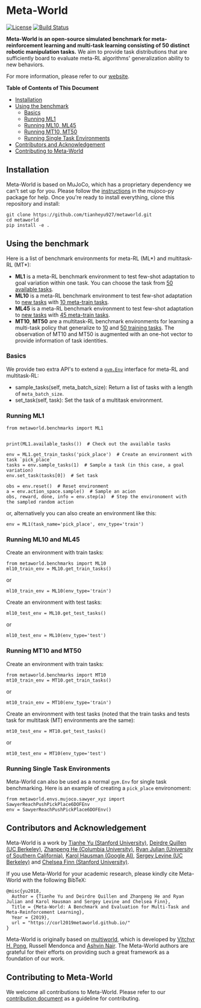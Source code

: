 # Meta-World
[![License](https://img.shields.io/badge/license-MIT-blue.svg)](https://github.com/tianheyu927/metaworld/blob/master/LICENSE)
[![Build Status](https://travis-ci.com/ryanjulian/metaworld.svg?token=5Ha2ycwuRnc34dpruRpP&branch=master)](https://travis-ci.com/ryanjulian/metaworld)

__Meta-World is an open-source simulated benchmark for meta-reinforcement learning and multi-task learning consisting of 50 distinct robotic manipulation tasks.__ We aim to provide task distributions that are sufficiently board to evaluate meta-RL algorithms' generalization ability to new behaviors.

For more information, please refer to our [website](corl2019metaworld.github.io).

__Table of Contents of This Document__
* [Installation](#installation)
* [Using the benchmark](#using-the-benchmark)
  * [Basics](#basics)
  * [Running ML1](#running-ml1)
  * [Running ML10, ML45](#running-ml10-and-ml45)
  * [Running MT10, MT50](#running-mt10-and-mt50)
  * [Running Single Task Environments](#running-single-task-environments)
* [Contributors and Acknowledgement](#contributors-and-acknowledgement)
* [Contributing to Meta-World](#contributing-to-meta-world)

## Installation
Meta-World is based on MuJoCo, which has a proprietary dependency we can't set up for you. Please follow the [instructions](https://github.com/openai/mujoco-py#install-mujoco) in the mujoco-py package for help. Once you're ready to install everything, clone this repository and install:

```
git clone https://github.com/tianheyu927/metaworld.git
cd metaworld
pip install -e .
```

## Using the benchmark
Here is a list of benchmark environments for meta-RL (ML*) and multitask-RL (MT*):
* __ML1__ is a meta-RL benchmark environment to test few-shot adaptation to goal variation within one task. You can choose the task from [50 available tasks](#).
* __ML10__ is a meta-RL benchmark environment to test few-shot adaptation to [new tasks](#) with [10 meta-train tasks](#).
* __ML45__ is a meta-RL benchmark environment to test few-shot adaptation to [new tasks](#) with [45 meta-train tasks](#).
* __MT10__, __MT50__ are a multitask-RL benchmark environments for learning a multi-task policy that generalize to [10]() and [50 training tasks](#). The observation of MT10 and MT50 is augmented with an one-hot vector to provide information of task identities.


### Basics
We provide two extra API's to extend a [`gym.Env`](https://github.com/openai/gym/blob/c33cfd8b2cc8cac6c346bc2182cd568ef33b8821/gym/core.py#L8) interface for meta-RL and multitask-RL:
* sample_tasks(self, meta_batch_size): Return a list of tasks with a length of `meta_batch_size`.
* set_task(self, task): Set the task of a multitask environment.


### Running ML1
```
from metaworld.benchmarks import ML1


print(ML1.available_tasks())  # Check out the available tasks

env = ML1.get_train_tasks('pick_place')  # Create an environment with task `pick_place`
tasks = env.sample_tasks(1)  # Sample a task (in this case, a goal variation)
env.set_task(tasks[0])  # Set task

obs = env.reset()  # Reset environment
a = env.action_space.sample()  # Sample an acion
obs, reward, done, info = env.step(a)  # Step the environoment with the sampled random action
```
or, alternatively you can also create an environment like this:
```
env = ML1(task_name='pick_place', env_type='train')
```

### Running ML10 and ML45
Create an environment with train tasks:
```
from metaworld.benchmarks import ML10
ml10_train_env = ML10.get_train_tasks()
```
or
```
ml10_train_env = ML10(env_type='train')
```
Create an environment with test tasks:
```
ml10_test_env = ML10.get_test_tasks()
```
or
```
ml10_test_env = ML10(env_type='test')
```

### Running MT10 and MT50
Create an environment with train tasks:
```
from metaworld.benchmarks import MT10
mt10_train_env = MT10.get_train_tasks()
```
or
```
mt10_train_env = MT10(env_type='train')
```
Create an environment with test tasks (noted that the train tasks and tests task for multitask (MT) environments are the same):
```
mt10_test_env = MT10.get_test_tasks()
```
or
```
mt10_test_env = MT10(env_type='test')
```

### Running Single Task Environments
Meta-World can also be used as a normal `gym.Env` for single task benchmarking. Here is an example of creating a `pick_place` environoment:
```
from metaworld.envs.mujoco.sawyer_xyz import SawyerReachPushPickPlace6DOFEnv
env = SawyerReachPushPickPlace6DOFEnv()
```

## Contributors and Acknowledgement
Meta-World is a work by [Tianhe Yu (Stanford University)](https://cs.stanford.edu/~tianheyu/), [Deirdre Quillen (UC Berkeley)](https://scholar.google.com/citations?user=eDQsOFMAAAAJ&hl=en), [Zhanpeng He (Columbia University)](https://zhanpenghe.github.io), [Ryan Julian (University of Southern California)](https://robotics.usc.edu/resl/people/89/), [Karol Hausman (Google AI)](https://karolhausman.github.io), [Sergey Levine (UC Berkeley)](https://people.eecs.berkeley.edu/~svlevine/) and [Chelsea Finn (Stanford University)](https://ai.stanford.edu/~cbfinn/).

If you use Meta-World for your academic research, please kindly cite Meta-World with the following BibTeX:

```
@misc{yu2018,
  Author = {Tianhe Yu and Deirdre Quillen and Zhanpeng He and Ryan Julian and Karol Hausman and Sergey Levine and Chelsea Finn},
  Title = {Meta-World: A Benchmark and Evaluation for Multi-Task and Meta-Reinforcement Learning},
  Year = {2019},
  url = "https://corl2019metaworld.github.io/"
}
```
Meta-World is originally based on [multiworld](https://github.com/vitchyr/multiworld), which is developed by [Vitchyr H. Pong](https://people.eecs.berkeley.edu/~vitchyr/), Russell Mendonca and [Ashvin Nair](http://ashvin.me/). The Meta-World authors are grateful for their efforts on providing such a great framework as a foundation of our work.

## Contributing to Meta-World
We welcome all contributions to Meta-World. Please refer to our [contribution document]() as a guideline for contributing.
